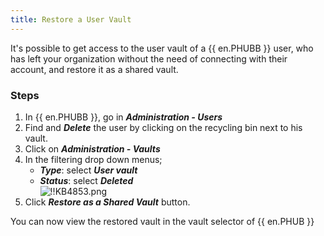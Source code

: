 ```yaml
---
title: Restore a User Vault
---
```


It's possible to get access to the user vault of a {{ en.PHUBB }} user, who has left your organization without the need of connecting with their account, and restore it as a shared vault.

### Steps

1. In {{ en.PHUBB }}, go in ***Administration - Users***
1. Find and ***Delete*** the user by clicking on the recycling bin next to his vault.
1. Click on ***Administration - Vaults***
1. In the filtering drop down menus;
   - ***Type***: select ***User vault***
   - ***Status***: select ***Deleted***  
   ![!!KB4853.png](/img/en/kb/KB4853.png)
1. Click ***Restore as a Shared Vault*** button.  

You can now view the restored vault in the vault selector of {{ en.PHUB }}
